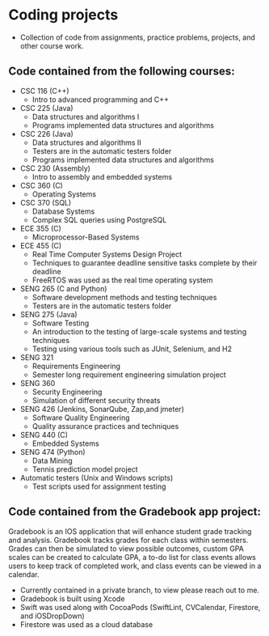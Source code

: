 # Coding projects
- Collection of code from assignments, practice problems, projects, and other course work.

## Code contained from the following courses:
- CSC 116 (C++)
  - Intro to advanced programming and C++
- CSC 225 (Java)
  - Data structures and algorithms I
  - Programs implemented data structures and algorithms
- CSC 226 (Java)
  - Data structures and algorithms II
  - Testers are in the automatic testers folder
  - Programs implemented data structures and algorithms
- CSC 230 (Assembly)
  - Intro to assembly and embedded systems
- CSC 360 (C)
  - Operating Systems
- CSC 370 (SQL)
  - Database Systems
  - Complex SQL queries using PostgreSQL
- ECE 355 (C)
  - Microprocessor-Based Systems
- ECE 455 (C)
  - Real Time Computer Systems Design Project
  - Techniques to guarantee deadline sensitive tasks complete by their deadline
  - FreeRTOS was used as the real time operating system
- SENG 265 (C and Python)
  - Software development methods and testing techniques
  - Testers are in the automatic testers folder
- SENG 275 (Java)
  - Software Testing
  - An introduction to the testing of large-scale systems and testing techniques 
  - Testing using various tools such as JUnit, Selenium, and H2
- SENG 321
  - Requirements Engineering
  - Semester long requirement engineering simulation project
- SENG 360 
  - Security Engineering
  - Simulation of different security threats
- SENG 426 (Jenkins, SonarQube, Zap,and jmeter)
  - Software Quality Engineering
  - Quality assurance practices and techniques
- SENG 440 (C)
  - Embedded Systems
- SENG 474 (Python)
  - Data Mining
  - Tennis prediction model project
- Automatic testers (Unix and Windows scripts)
  - Test scripts used for assignment testing
  
## Code contained from the Gradebook app project:
Gradebook is an IOS application that will enhance student grade tracking and analysis. Gradebook tracks grades for each class within semesters. Grades can then be simulated to view possible outcomes, custom GPA scales can be created to calculate GPA, a to-do list for class events allows users to keep track of completed work, and class events can be viewed in a calendar.

- Currently contained in a private branch, to view please reach out to me.
- Gradebook is built using Xcode
- Swift was used along with CocoaPods (SwiftLint, CVCalendar, Firestore, and iOSDropDown)
- Firestore was used as a cloud database
